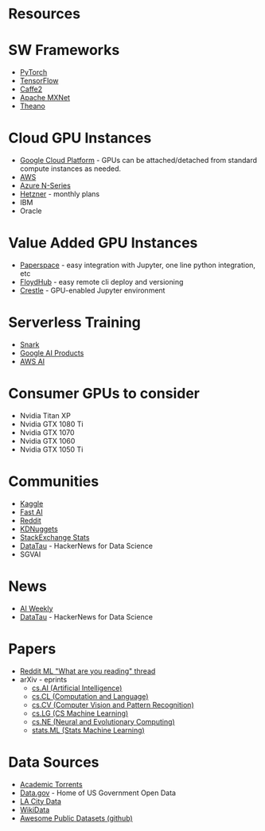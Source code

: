 # Resources

# SW Frameworks
* [PyTorch](https://pytorch.org/get-started/locally/)
* [TensorFlow](https://www.tensorflow.org/tutorials/)
* [Caffe2](https://caffe2.ai/)
* [Apache MXNet](https://mxnet.apache.org/)
* [Theano](http://deeplearning.net/software/theano/introduction.html)

# Cloud GPU Instances
* [Google Cloud Platform](https://cloud.google.com/gpu/) - GPUs can be attached/detached from standard compute instances as needed.
* [AWS](https://aws.amazon.com/ec2/elastic-gpus/)
* [Azure N-Series](https://docs.microsoft.com/en-us/azure/virtual-machines/windows/sizes-gpu)
* [Hetzner](https://www.hetzner.com/dedicated-rootserver/ex51-ssd-gpu?country=us) - monthly plans
* IBM
* Oracle

# Value Added GPU Instances
* [Paperspace](https://www.paperspace.com/pricing) - easy integration with Jupyter, one line python integration, etc
* [FloydHub](https://www.floydhub.com/pricing) - easy remote cli deploy and versioning
* [Crestle](https://www.crestle.com/pricing) - GPU-enabled Jupyter environment

# Serverless Training
* [Snark](https://snark.ai/)
* [Google AI Products](https://cloud.google.com/products/ai/)
* [AWS AI](https://aws.amazon.com/machine-learning/)

# Consumer GPUs to consider
* Nvidia Titan XP
* Nvidia GTX 1080 Ti
* Nvidia GTX 1070
* Nvidia GTX 1060 
* Nvidia GTX 1050 Ti

# Communities
* [Kaggle](https://www.kaggle.com/)
* [Fast AI](https://www.fast.ai/)
* [Reddit](https://www.reddit.com/r/MachineLearning/)
* [KDNuggets](https://www.kdnuggets.com/)
* [StackExchange Stats](https://stats.stackexchange.com/)
* [DataTau](http://www.datatau.com/) - HackerNews for Data Science
* SGVAI

# News
* [AI Weekly](http://aiweekly.co/)
* [DataTau](http://www.datatau.com/) - HackerNews for Data Science

# Papers
* [Reddit ML "What are you reading" thread](https://www.reddit.com/r/MachineLearning/comments/98n2rt/d_machine_learning_wayr_what_are_you_reading_week/)
* arXiv - eprints
    + [cs.AI (Artificial Intelligence)](https://arxiv.org/list/cs.AI/recent)
    + [cs.CL (Computation and Language)](https://arxiv.org/list/cs.CL/recent)
    + [cs.CV (Computer Vision and Pattern Recognition)](https://arxiv.org/list/cs.CV/recent)
    + [cs.LG (CS Machine Learning)](https://arxiv.org/list/cs.LG/recent)
    + [cs.NE (Neural and Evolutionary Computing)](https://arxiv.org/list/cs.NE/recent)
    + [stats.ML (Stats Machine Learning)](https://arxiv.org/list/stat.ML/recent)


# Data Sources
* [Academic Torrents](http://academictorrents.com/)
* [Data.gov](http://academictorrents.com/) - Home of US Government Open Data
* [LA City Data](https://data.lacity.org/)
* [WikiData](https://www.wikidata.org/wiki/Wikidata:Main_Page)
* [Awesome Public Datasets (github)](https://github.com/awesomedata/awesome-public-datasets)
